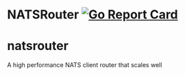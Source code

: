 # NATSRouter [![Go Report Card](https://goreportcard.com/badge/github.com/mondora/natsrouter)](https://goreportcard.com/report/github.com/mondora/natsrouter)

# natsrouter
A high performance NATS client router that scales well

